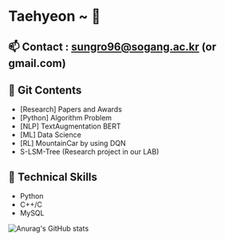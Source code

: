 # Taehyeon ~ 👋

## 📫 Contact : sungro96@sogang.ac.kr (or gmail.com)

## 💬 Git Contents
* [Research] Papers and Awards
* [Python] Algorithm Problem
* [NLP] TextAugmentation BERT
* [ML] Data Science
* [RL] MountainCar by using DQN
* S-LSM-Tree (Research project in our LAB)


## 🌱 Technical Skills
* Python
* C++/C
* MySQL

![Anurag's GitHub stats](https://github-readme-stats.vercel.app/api?username=taehyeon96&show_icons=true&theme=radical)

<!--
**taehyeon96/taehyeon96** is a ✨ _special_ ✨ repository because its `README.md` (this file) appears on your GitHub profile.

Here are some ideas to get you started:

- 🔭 I’m currently working on ...
- 🌱 I’m currently learning ...
- 👯 I’m looking to collaborate on ...
- 🤔 I’m looking for help with ...
- 💬 Ask me about ...
- 📫 How to reach me: ...
- 😄 Pronouns: ...
- ⚡ Fun fact: ...
-->
